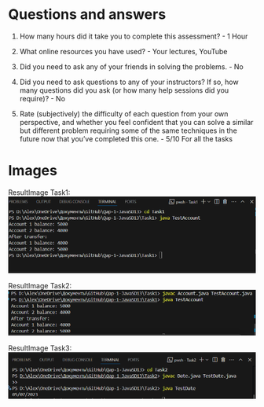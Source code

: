 

# Questions and answers


1. How many hours did it take you to complete this assessment? - 1 Hour

2. What online resources you have used? - Your lectures, YouTube

3. Did you need to ask any of your friends in solving the problems. - No

4. Did you need to ask questions to any of your instructors? If so, how many questions did you ask (or how many help sessions did you require)? - No

5. Rate (subjectively) the difficulty of each question from your own perspective, and whether you feel confident that you can solve a similar but different problem requiring some of the same techniques in the future now that you’ve completed this one. - 5/10 For all the tasks



# Images

ResultImage  Task1:
![alt text](image.png)

ResultImage  Task2:
![alt text](image-1.png)

ResultImage  Task3:
![alt text](image-2.png)